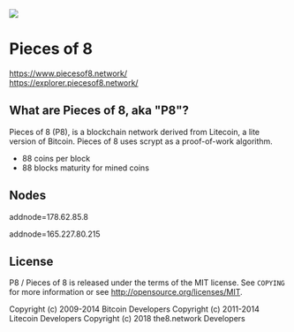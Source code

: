   <img src="https://explorer.piecesof8.network/images/logo.png"/>

# Pieces of 8
<a align="center" href="https://www.piecesof8.network/">https://www.piecesof8.network/</a><br/>
<a href="https://explorer.piecesof8.network/">https://explorer.piecesof8.network/</a>

What are Pieces of 8, aka "P8"?
----------------

Pieces of 8 (P8), is a blockchain network derived from Litecoin, a lite version of Bitcoin.
Pieces of 8 uses scrypt as a proof-of-work algorithm.
 - 88 coins per block
 - 88 blocks maturity for mined coins 

Nodes
-----
addnode=178.62.85.8

addnode=165.227.80.215

License
-------

P8 / Pieces of 8 is released under the terms of the MIT license. See `COPYING` for more
information or see http://opensource.org/licenses/MIT.

Copyright (c) 2009-2014 Bitcoin Developers
Copyright (c) 2011-2014 Litecoin Developers
Copyright (c) 2018 the8.network Developers
